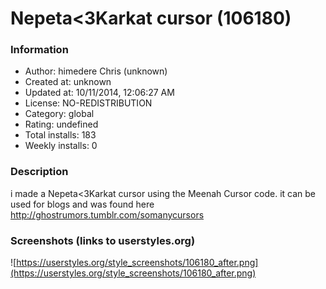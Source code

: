 # Nepeta<3Karkat cursor (106180)

### Information
- Author: himedere Chris (unknown)
- Created at: unknown
- Updated at: 10/11/2014, 12:06:27 AM
- License: NO-REDISTRIBUTION
- Category: global
- Rating: undefined
- Total installs: 183
- Weekly installs: 0


### Description
i made a Nepeta<3Karkat cursor using the Meenah Cursor code. it can be used for blogs and was found here http://ghostrumors.tumblr.com/somanycursors


### Screenshots (links to userstyles.org)
![https://userstyles.org/style_screenshots/106180_after.png](https://userstyles.org/style_screenshots/106180_after.png)


